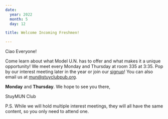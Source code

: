 ```yaml
---
date:
  year: 2022
  month: 5
  day: 12

title: Welcome Incoming Freshmen!

---
```

Ciao Everyone!

Come learn about what Model U.N. has to offer and what makes it a unique opportunity! We meet every Monday and Thursday at room 335 at 3:35. Pop by our interest meeting later in the year or join our [signup](https://docs.google.com/forms/d/e/1FAIpQLSfQoSPUPf_JA6-6WPtapy4-z4lYwM4fAu3PcPXtFJ8CQAWbWQ/viewform)! You can also email us at mun@stuyclubpub.org.

**Monday** and **Thursday**. We hope to see you there,

StuyMUN Club

P.S. While we will hold multiple interest meetings, they will all have the same content, so you only need to attend one.
